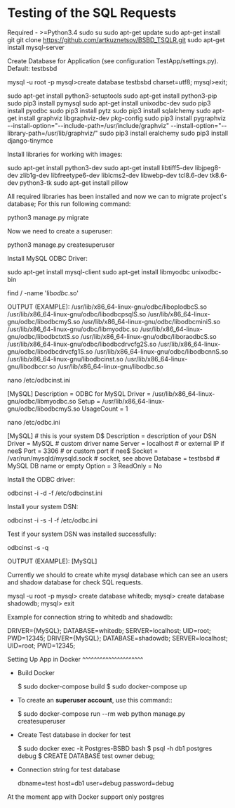 # Testing of the SQL Requests

Required - >=Python3.4
sudo su
sudo apt-get update
sudo apt-get install git
git clone https://github.com/artkuznetsov/BSBD_TSQLR.git
sudo apt-get install mysql-server

Create Database for Application (see configuration TestApp/settings.py). Default: testbsbd

mysql -u root -p
mysql>create database testbsbd charset=utf8;
mysql>exit;

sudo apt-get install python3-setuptools
sudo apt-get install python3-pip
sudo pip3 install pymysql
sudo apt-get install unixodbc-dev
sudo pip3 install pyodbc
sudo pip3 install pytz
sudo pip3 install sqlalchemy
sudo apt-get install graphviz libgraphviz-dev pkg-config
sudo pip3 install pygraphviz --install-option="--include-path=/usr/include/graphviz" --install-option="--library-path=/usr/lib/graphviz/"
sudo pip3 install eralchemy
sudo pip3 install django-tinymce

Install libraries for working with images:

sudo apt-get install python3-dev
sudo apt-get install libtiff5-dev libjpeg8-dev zlib1g-dev libfreetype6-dev liblcms2-dev libwebp-dev tcl8.6-dev tk8.6-dev python3-tk
sudo apt-get install pillow



All required libraries has been installed and now we can to migrate
project's database; For this run following command:

python3 manage.py migrate


Now we need to create a superuser:

python3 manage.py createsuperuser


Install MySQL ODBC Driver:

sudo apt-get install mysql-client
sudo apt-get install libmyodbc unixodbc-bin

find / -name 'lib*odbc*.so'

OUTPUT (EXAMPLE):
/usr/lib/x86_64-linux-gnu/odbc/liboplodbcS.so
/usr/lib/x86_64-linux-gnu/odbc/libodbcpsqlS.so
/usr/lib/x86_64-linux-gnu/odbc/libodbcmyS.so
/usr/lib/x86_64-linux-gnu/odbc/libodbcminiS.so
/usr/lib/x86_64-linux-gnu/odbc/libmyodbc.so
/usr/lib/x86_64-linux-gnu/odbc/libodbctxtS.so
/usr/lib/x86_64-linux-gnu/odbc/liboraodbcS.so
/usr/lib/x86_64-linux-gnu/odbc/libodbcdrvcfg2S.so
/usr/lib/x86_64-linux-gnu/odbc/libodbcdrvcfg1S.so
/usr/lib/x86_64-linux-gnu/odbc/libodbcnnS.so
/usr/lib/x86_64-linux-gnu/libodbcinst.so
/usr/lib/x86_64-linux-gnu/libodbccr.so
/usr/lib/x86_64-linux-gnu/libodbc.so

nano /etc/odbcinst.ini

[MySQL]
Description     = ODBC for MySQL
Driver          = /usr/lib/x86_64-linux-gnu/odbc/libmyodbc.so
Setup           = /usr/lib/x86_64-linux-gnu/odbc/libodbcmyS.so
UsageCount      = 1

nano /etc/odbc.ini

[MySQL]                                    # this is your system D$
Description = description of your DSN
Driver      = MySQL                        # custom driver name
Server      = localhost                    # or external IP if nee$
Port        = 3306                         # or custom port if nee$
Socket      = /var/run/mysqld/mysqld.sock  # socket, see above
Database    = testbsbd                     # MySQL DB name or empty
Option      = 3
ReadOnly    = No

Install the ODBC driver:

odbcinst -i -d -f /etc/odbcinst.ini

Install your system DSN:

odbcinst -i -s -l -f /etc/odbc.ini

Test if your system DSN was installed successfully: 

odbcinst -s -q

OUTPUT (EXAMPLE):
[MySQL]

Currently we should to create white mysql database which can see an users and shadow database for check SQL requests.

mysql -u root -p
mysql> create database whitedb;
mysql> create database shadowdb;
mysql> exit

Example for connection string to whitedb and shadowdb:

DRIVER={MySQL}; DATABASE=whitedb; SERVER=localhost; UID=root; PWD=12345;
DRIVER={MySQL}; DATABASE=shadowdb; SERVER=localhost; UID=root; PWD=12345;


Setting Up App in Docker
^^^^^^^^^^^^^^^^^^^^^

* Build Docker

    $ sudo docker-compose build
    $ sudo docker-compose up

* To create an **superuser account**, use this command::

    $ sudo docker-compose run --rm web python manage.py createsuperuser

* Create Test database in docker for test

    $ sudo docker exec -it Postgres-BSBD bash
    $ psql -h db1 postgres debug
    $ CREATE DATABASE test owner debug;

* Connection string for test database

    dbname=test host=db1 user=debug password=debug

At the moment app with Docker support only postgres


